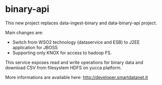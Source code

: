 binary-api
=================

This new project replaces data-ingest-binary and data-binary-api project.

Main changes are:

* Switch from WSO2 technology (dataservice and ESB) to J2EE application for JBOSS
* Supporting only KNOX for access to hadoop FS.


This service exposes read and write operations for binary data and download CSV from filesystem  HDFS on yucca platform.



More informations are available here: http://developer.smartdatanet.it
 
